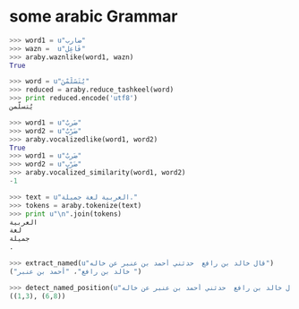 some arabic Grammar
========================

```python
>>> word1 = u"ضارب"
>>> wazn =  u"فَاعِل"
>>> araby.waznlike(word1, wazn)
True
```


```python
>>> word = u"يُتَسََلَّمْنَ"
>>> reduced = araby.reduce_tashkeel(word)
>>> print reduced.encode('utf8')
يُتسلّمن
```



```python
>>> word1 = u"ضَربٌ"
>>> word2 = u"ضَرْبٌ"
>>> araby.vocalizedlike(word1, word2)
True
>>> word1 = u"ضَربٌ"
>>> word2 = u"ضَرْبٍ"
>>> araby.vocalized_similarity(word1, word2)
-1
```

```python
>>> text = u"العربية لغة جميلة."
>>> tokens = araby.tokenize(text)
>>> print u"\n".join(tokens)
‎العربية
‎لغة
‎جميلة
.
```


```python
>>> extract_named(u"قال خالد بن رافع  حدثني أحمد بن عنبر عن خاله")    
("خالد بن رافع"، "أحمد بن عنبر ")
```


```python
>>> detect_named_position(u"قال خالد بن رافع  حدثني أحمد بن عنبر عن خاله")    
((1,3), (6,8))
```
